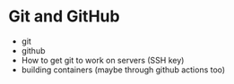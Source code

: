 # Git and GitHub
 - git
 - github
 - How to get git to work on servers (SSH key)
 - building containers (maybe through github actions too)
